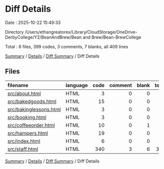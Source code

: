 # Diff Details

Date : 2025-10-22 15:49:33

Directory /Users/ethangreatorex/Library/CloudStorage/OneDrive-DerbyCollege/Y2/BeanAndBrew/Bean and Brew/Bean-BrewCollege

Total : 8 files,  399 codes, 3 comments, 7 blanks, all 409 lines

[Summary](results.md) / [Details](details.md) / [Diff Summary](diff.md) / Diff Details

## Files
| filename | language | code | comment | blank | total |
| :--- | :--- | ---: | ---: | ---: | ---: |
| [src/about.html](/src/about.html) | HTML | 3 | 0 | 0 | 3 |
| [src/bakedgoods.html](/src/bakedgoods.html) | HTML | 15 | 0 | 0 | 15 |
| [src/bakinglessons.html](/src/bakinglessons.html) | HTML | 3 | 0 | 0 | 3 |
| [src/booking.html](/src/booking.html) | HTML | 3 | 0 | 0 | 3 |
| [src/coffeeorder.html](/src/coffeeorder.html) | HTML | 10 | 0 | 1 | 11 |
| [src/hampers.html](/src/hampers.html) | HTML | 19 | 0 | 0 | 19 |
| [src/index.html](/src/index.html) | HTML | 6 | 0 | 0 | 6 |
| [src/staff.html](/src/staff.html) | HTML | 340 | 3 | 6 | 349 |

[Summary](results.md) / [Details](details.md) / [Diff Summary](diff.md) / Diff Details